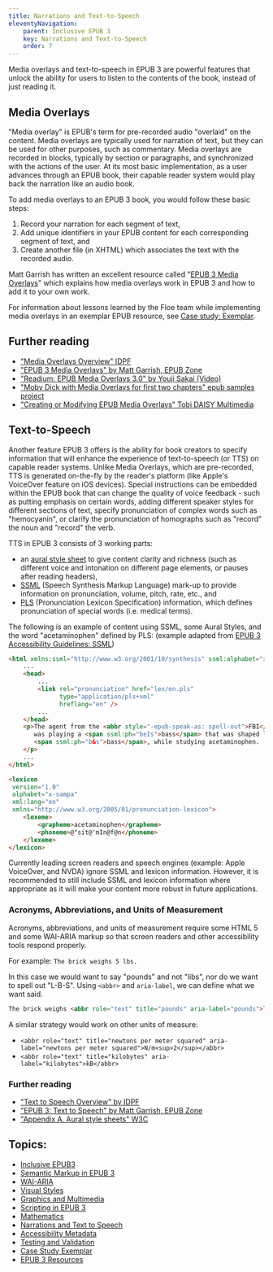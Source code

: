 ```yaml
---
title: Narrations and Text-to-Speech
eleventyNavigation:
    parent: Inclusive EPUB 3
    key: Narrations and Text-to-Speech
    order: 7
---
```

Media overlays and text-to-speech in EPUB 3 are powerful features that unlock the ability for users to listen to the
contents of the book, instead of just reading it.

## Media Overlays

"Media overlay" is EPUB's term for pre-recorded audio "overlaid" on the content. Media overlays are typically used for
narration of text, but they can be used for other purposes, such as commentary. Media overlays are recorded in blocks,
typically by section or paragraphs, and synchronized with the actions of the user. At its most basic implementation, as
a user advances through an EPUB book, their capable reader system would play back the narration like an audio book.

To add media overlays to an EPUB 3 book, you would follow these basic steps:

1. Record your narration for each segment of text,
2. Add unique identifiers in your EPUB content for each corresponding segment of text, and
3. Create another file (in XHTML) which associates the text with the recorded audio.

Matt Garrish has written an excellent resource called "[EPUB 3 Media Overlays](http://epubzone.org/news/epub-3-media-overlays)"
which explains how media overlays work in EPUB 3 and how to add it to your own work.

For information about lessons learned by the Floe team while implementing media overlays in an exemplar EPUB resource,
see [Case study: Exemplar](/CaseStudyExemplar.html).

## Further reading

* ["Media Overlays Overview" IDPF](http://www.idpf.org/accessibility/guidelines/content/overlays/overview.php)
* ["EPUB 3 Media Overlays" by Matt Garrish, EPUB Zone](http://epubzone.org/news/epub-3-media-overlays)
* ["Readium: EPUB Media Overlays 3.0" by Youji Sakai (Video)](http://vimeo.com/53999718)
* ["Moby Dick with Media Overlays for first two chapters" epub samples project](https://code.google.com/p/epub-samples/downloads/detail?name=moby-dick-mo-20120214.epub)
* ["Creating or Modifying EPUB Media Overlays" Tobi DAISY Multimedia](http://www.daisy.org/tobi/creating-or-modifying-epub-media-overlays)

## Text-to-Speech

Another feature EPUB 3 offers is the ability for book creators to specify information that will enhance the experience
of text-to-speech (or TTS) on capable reader systems. Unlike Media Overlays, which are pre-recorded, TTS is generated
on-the-fly by the reader's platform (like Apple's VoiceOver feature on iOS devices). Special instructions can be
embedded within the EPUB book that can change the quality of voice feedback - such as putting emphasis on certain
words, adding different speaker styles for different sections of text, specify pronunciation of complex words such as
"hemocyanin", or clarify the pronunciation of homographs such as "record" the noun and "record" the verb.

TTS in EPUB 3 consists of 3 working parts:

* an [aural style sheet](http://www.w3.org/TR/CSS2/aural.html) to give content clarity and richness (such as different
voice and intonation on different page elements, or pauses after reading headers),
* [SSML](http://www.w3.org/TR/speech-synthesis/) (Speech Synthesis Markup Language) mark-up to provide information on
pronunciation, volume, pitch, rate, etc., and
* [PLS](http://www.w3.org/TR/pronunciation-lexicon/) (Pronunciation Lexicon Specification) information, which defines
pronunciation of special words (i.e. medical terms).

The following is an example of content using SSML, some Aural Styles, and the word "acetaminophen" defined by PLS:
(example adapted from [EPUB 3 Accessibility Guidelines: SSML](http://www.idpf.org/accessibility/guidelines/content/tts/ssml.php))

```html
<html xmlns:ssml="http://www.w3.org/2001/10/synthesis" ssml:alphabet="x-sampa">
    ...
    <head>
        ...
        <link rel="pronunciation" href="lex/en.pls"
              type="application/pls+xml"
              hreflang="en" />
        ...
    </head>
    <p>The agent from the <abbr style="-epub-speak-as: spell-out">FBI</abbr>
       was playing a <span ssml:ph="beIs">bass</span> that was shaped like a
       <span ssml:ph="b&s">bass</span>, while studying acetaminophen.
    </p>
    ...
</html>

<lexicon
 version="1.0"
 alphabet="x-sampa"
 xml:lang="en"
 xmlns="http://www.w3.org/2005/01/pronunciation-lexicon">
    <lexeme>
        <grapheme>acetaminophen</grapheme>
        <phoneme>@"sit@'mIn@f@n</phoneme>
    </lexeme>
</lexicon>
```

Currently leading screen readers and speech engines (example: Apple VoiceOver, and NVDA) ignore SSML and lexicon
information.  However, it is recommended to still include SSML and lexicon information where appropriate as it will
make your content more robust in future applications.

### Acronyms, Abbreviations, and Units of Measurement

Acronyms, abbreviations, and units of measurement require some HTML 5 and some WAI-ARIA markup so that screen readers
and other accessibility tools respond properly.

For example: `The brick weighs 5 lbs.`

In this case we would want to say "pounds" and not "libs", nor do we want to spell out "L-B-S".  Using `<abbr>` and
`aria-label`, we can define what we want said.

```html
The brick weighs <abbr role="text" title="pounds" aria-label="pounds">lbs.</abbr>
```

A similar strategy would work on other units of measure:

* `<abbr role="text" title="newtons per meter squared" aria-label="newtons per meter squared">N/m<sup>2</sup></abbr>`
* `<abbr role="text" title="kilobytes" aria-label="kilobytes">kB</abbr>`

### Further reading

* ["Text to Speech Overview" by IDPF](http://www.idpf.org/accessibility/guidelines/content/tts/overview.php)
* ["EPUB 3: Text to Speech" by Matt Garrish, EPUB Zone](http://epubzone.org/news/epub-3-text-to-speech-tts)
* ["Appendix A. Aural style sheets" W3C](http://www.w3.org/TR/CSS2/aural.html)

## Topics:

* [Inclusive EPUB3](/InclusiveEPUB3.html)
* [Semantic Markup in EPUB 3](/SemanticMarkupInEPUB3.html)
* [WAI-ARIA](/WAI-ARIA.html)
* [Visual Styles](/VisualStyles.html)
* [Graphics and Multimedia](/GraphicsAndMultimedia.html)
* [Scripting in EPUB 3](/ScriptingInEPUB3.html)
* [Mathematics](/Mathematics.html)
* [Narrations and Text to Speech](/NarrationsAndTextToSpeech.html)
* [Accessibility Metadata](/AccessibilityMetadata.html)
* [Testing and Validation](/TestingAndValidation.html)
* [Case Study Exemplar](/CaseStudyExemplar.html)
* [EPUB 3 Resources](/EPUB3Resources.html)
